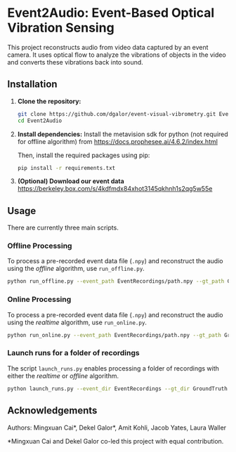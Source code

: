 # Event2Audio: Event-Based Optical Vibration Sensing

This project reconstructs audio from video data captured by an event camera. It uses optical flow to analyze the vibrations of objects in the video and converts these vibrations back into sound.

## Installation

1. **Clone the repository:**
   ```bash
   git clone https://github.com/dgalor/event-visual-vibrometry.git Event2Audio
   cd Event2Audio
   ```

2. **Install dependencies:**
   Install the metavision sdk for python (not required for offline algorithm) from https://docs.prophesee.ai/4.6.2/index.html
   
   Then, install the required packages using pip:
   ```bash
   pip install -r requirements.txt
   ```

3. **(Optional) Download our event data**
   https://berkeley.box.com/s/4kdfmdx84xhot3145qkhnh1s2qg5w55e
## Usage

There are currently three main scripts.

### Offline Processing

To process a pre-recorded event data file (`.npy`) and reconstruct the audio using the _offline_ algorithm, use `run_offline.py`.

```bash
python run_offline.py --event_path EventRecordings/path.npy --gt_path GroundTruth/path.wav --out_path Output/path.wav
```

### Online Processing

To process a pre-recorded event data file (`.npy`) and reconstruct the audio using the _realtime_ algorithm, use `run_online.py`.

```bash
python run_online.py --event_path EventRecordings/path.npy --gt_path GroundTruth/path.wav --out_path Output/path.wav
```

### Launch runs for a folder of recordings

The script `launch_runs.py` enables processing a folder of recordings with either the _realtime_ or _offline_ algorithm.

```bash
python launch_runs.py --event_dir EventRecordings --gt_dir GroundTruth --out_dir Output --mode online
```

## Acknowledgements

Authors: Mingxuan Cai*, Dekel Galor*, Amit Kohli, Jacob Yates, Laura Waller

*Mingxuan Cai and Dekel Galor co-led this project with equal contribution.